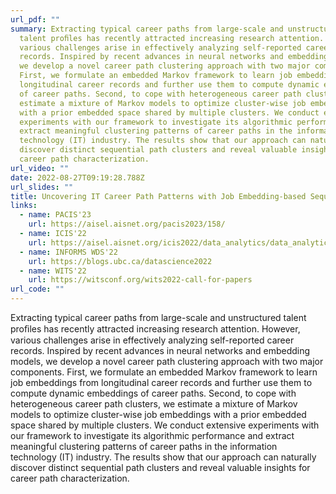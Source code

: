 ```yaml
---
url_pdf: ""
summary: Extracting typical career paths from large-scale and unstructured
  talent proﬁles has recently attracted increasing research attention. However,
  various challenges arise in effectively analyzing self-reported career
  records. Inspired by recent advances in neural networks and embedding models,
  we develop a novel career path clustering approach with two major components.
  First, we formulate an embedded Markov framework to learn job embeddings from
  longitudinal career records and further use them to compute dynamic embeddings
  of career paths. Second, to cope with heterogeneous career path clusters, we
  estimate a mixture of Markov models to optimize cluster-wise job embeddings
  with a prior embedded space shared by multiple clusters. We conduct extensive
  experiments with our framework to investigate its algorithmic performance and
  extract meaningful clustering patterns of career paths in the information
  technology (IT) industry. The results show that our approach can naturally
  discover distinct sequential path clusters and reveal valuable insights for
  career path characterization.
url_video: ""
date: 2022-08-27T09:19:28.788Z
url_slides: ""
title: Uncovering IT Career Path Patterns with Job Embedding-based Sequence Clustering
links:
  - name: PACIS'23
    url: https://aisel.aisnet.org/pacis2023/158/
  - name: ICIS'22
    url: https://aisel.aisnet.org/icis2022/data_analytics/data_analytics/5/
  - name: INFORMS WDS'22
    url: https://blogs.ubc.ca/datascience2022
  - name: WITS'22
    url: https://witsconf.org/wits2022-call-for-papers
url_code: ""
---
```

Extracting typical career paths from large-scale and unstructured talent proﬁles has recently attracted increasing research attention. However, various challenges arise in effectively analyzing self-reported career records. Inspired by recent advances in neural networks and embedding models, we develop a novel career path clustering approach with two major components. First, we formulate an embedded Markov framework to learn job embeddings from longitudinal career records and further use them to compute dynamic embeddings of career paths. Second, to cope with heterogeneous career path clusters, we estimate a mixture of Markov models to optimize cluster-wise job embeddings with a prior embedded space shared by multiple clusters. We conduct extensive experiments with our framework to investigate its algorithmic performance and extract meaningful clustering patterns of career paths in the information technology (IT) industry. The results show that our approach can naturally discover distinct sequential path clusters and reveal valuable insights for career path characterization.